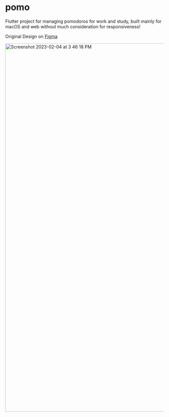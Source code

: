 # pomo

Flutter project for managing pomodoros for work and study, built mainly for macOS and web without much consideration for responsiveness!

Original Design on [Figma](https://www.figma.com/community/file/1112830528857083939)

<img width="1167" alt="Screenshot 2023-02-04 at 3 46 18 PM" src="https://user-images.githubusercontent.com/32733023/216771053-b12bd2fe-fd3c-4233-9347-a51c9a7719fa.png">
